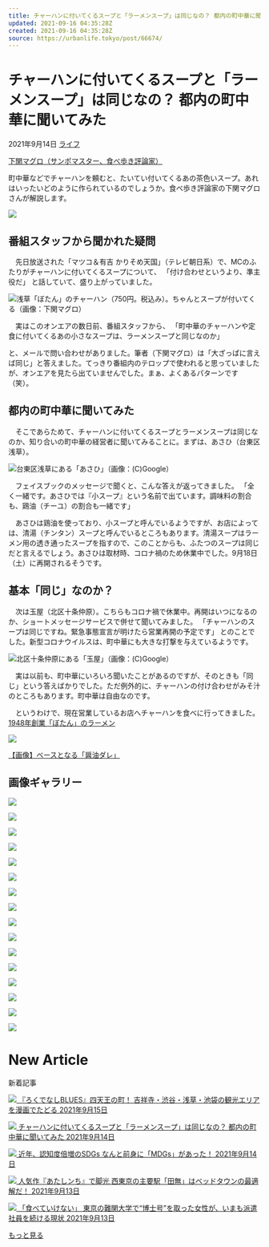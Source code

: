 ```yaml
---
title: チャーハンに付いてくるスープと「ラーメンスープ」は同じなの？ 都内の町中華に聞いてみた
updated: 2021-09-16 04:35:28Z
created: 2021-09-16 04:35:28Z
source: https://urbanlife.tokyo/post/66674/
---
```


# チャーハンに付いてくるスープと「ラーメンスープ」は同じなの？ 都内の町中華に聞いてみた

2021年9月14日
 [ライフ](https://urbanlife.tokyo/category/life)

 [下関マグロ（サンポマスター、食べ歩き評論家）](https://urbanlife.tokyo/post/writer/%e4%b8%8b%e9%96%a2%e3%83%9e%e3%82%b0%e3%83%ad%ef%bc%88%e3%82%b5%e3%83%b3%e3%83%9d%e3%83%9e%e3%82%b9%e3%82%bf%e3%83%bc%e3%80%81%e9%a3%9f%e3%81%b9%e6%ad%a9%e3%81%8d%e8%a9%95%e8%ab%96%e5%ae%b6%ef%bc%89/)

町中華などでチャーハンを頼むと、たいてい付いてくるあの茶色いスープ。あれはいったいどのように作られているのでしょうか。食べ歩き評論家の下関マグロさんが解説します。

[![](https://urbanlife.tokyo/wp-content/plugins/wp-social-bookmarking-light/public/images/line80x20.png)](http://line.me/R/msg/text/?%E3%83%81%E3%83%A3%E3%83%BC%E3%83%8F%E3%83%B3%E3%81%AB%E4%BB%98%E3%81%84%E3%81%A6%E3%81%8F%E3%82%8B%E3%82%B9%E3%83%BC%E3%83%97%E3%81%A8%E3%80%8C%E3%83%A9%E3%83%BC%E3%83%A1%E3%83%B3%E3%82%B9%E3%83%BC%E3%83%97%E3%80%8D%E3%81%AF%E5%90%8C%E3%81%98%E3%81%AA%E3%81%AE%EF%BC%9F%20%E9%83%BD%E5%86%85%E3%81%AE%E7%94%BA%E4%B8%AD%E8%8F%AF%E3%81%AB%E8%81%9E%E3%81%84%E3%81%A6%E3%81%BF%E3%81%9F%0D%0Ahttps%3A%2F%2Furbanlife.tokyo%2Fpost%2F66674%2F)

## 番組スタッフから聞かれた疑問

　先日放送された「マツコ＆有吉 かりそめ天国」（テレビ朝日系）で、MCのふたりがチャーハンに付いてくるスープについて、
「付け合わせというより、準主役だ」
と話していて、盛り上がっていました。

[![](https://urbanlife.tokyo/wp-content/uploads/2021/09/210914_chahan_01.jpg)](https://urbanlife.tokyo/photo/66674#photo8)浅草「ぼたん」のチャーハン（750円。税込み）。ちゃんとスープが付いてくる（画像：下関マグロ）

　実はこのオンエアの数日前、番組スタッフから、
「町中華のチャーハンや定食に付いてくるあの小さなスープは、ラーメンスープと同じなのか」

と、メールで問い合わせがありました。筆者（下関マグロ）は「大ざっぱに言えば同じ」と答えました。てっきり番組内のテロップで使われると思っていましたが、オンエアを見たら出ていませんでした。まぁ、よくあるパターンです（笑）。

## 都内の町中華に聞いてみた

　そこであらためて、チャーハンに付いてくるスープとラーメンスープは同じなのか、知り合いの町中華の経営者に聞いてみることに。まずは、あさひ（台東区浅草）。

[![](https://urbanlife.tokyo/wp-content/uploads/2021/09/210914_chahan_02.jpg)](https://urbanlife.tokyo/photo/66674#photo9)台東区浅草にある「あさひ」（画像：(C)Google）

　フェイスブックのメッセージで聞くと、こんな答えが返ってきました。
「全く一緒です。あさひでは『小スープ』という名前で出ています。調味料の割合も、鶏油（チーユ）の割合も一緒です」

　あさひは鶏油を使っており、小スープと呼んでいるようですが、お店によっては、清湯（チンタン）スープと呼んでいるところもあります。清湯スープはラーメン用の透き通ったスープを指すので、このことからも、ふたつのスープは同じだと言えるでしょう。あさひは取材時、コロナ禍のため休業中でした。9月18日（土）に再開されるそうです。

## 基本「同じ」なのか？

　次は玉屋（北区十条仲原）。こちらもコロナ禍で休業中。再開はいつになるのか、ショートメッセージサービスで併せて聞いてみました。
「チャーハンのスープは同じですね。緊急事態宣言が明けたら営業再開の予定です」
とのことでした。新型コロナウイルスは、町中華にも大きな打撃を与えているようです。

[![](https://urbanlife.tokyo/wp-content/uploads/2021/09/210914_chahan_03.jpg)](https://urbanlife.tokyo/photo/66674#photo10)北区十条仲原にある「玉屋」（画像：(C)Google）

　実は以前も、町中華にいろいろ聞いたことがあるのですが、そのときも「同じ」という答えばかりでした。ただ例外的に、チャーハンの付け合わせがみそ汁のところもあります。町中華は自由なのです。

　というわけで、現在営業しているお店へチャーハンを食べに行ってきました。
[1948年創業「ぼたん」のラーメン](https://urbanlife.tokyo/post/66674/2)

[![](https://urbanlife.tokyo/wp-content/plugins/wp-social-bookmarking-light/public/images/line80x20.png)](http://line.me/R/msg/text/?%E3%83%81%E3%83%A3%E3%83%BC%E3%83%8F%E3%83%B3%E3%81%AB%E4%BB%98%E3%81%84%E3%81%A6%E3%81%8F%E3%82%8B%E3%82%B9%E3%83%BC%E3%83%97%E3%81%A8%E3%80%8C%E3%83%A9%E3%83%BC%E3%83%A1%E3%83%B3%E3%82%B9%E3%83%BC%E3%83%97%E3%80%8D%E3%81%AF%E5%90%8C%E3%81%98%E3%81%AA%E3%81%AE%EF%BC%9F%20%E9%83%BD%E5%86%85%E3%81%AE%E7%94%BA%E4%B8%AD%E8%8F%AF%E3%81%AB%E8%81%9E%E3%81%84%E3%81%A6%E3%81%BF%E3%81%9F%0D%0Ahttps%3A%2F%2Furbanlife.tokyo%2Fpost%2F66674%2F)

[【画像】ベースとなる「醤油ダレ」](https://urbanlife.tokyo/photo/66674)

##  画像ギャラリー

 [![](https://urbanlife.tokyo/wp-content/uploads/2021/09/210914_chahan_08.jpg)](https://urbanlife.tokyo/photo/66674#photo1)

 [![](https://urbanlife.tokyo/wp-content/uploads/2021/09/210914_chahan_09.jpg)](https://urbanlife.tokyo/photo/66674#photo2)

 [![](https://urbanlife.tokyo/wp-content/uploads/2021/09/210914_chahan_10.jpg)](https://urbanlife.tokyo/photo/66674#photo3)

 [![](https://urbanlife.tokyo/wp-content/uploads/2021/09/210914_chahan_11.jpg)](https://urbanlife.tokyo/photo/66674#photo4)

 [![](https://urbanlife.tokyo/wp-content/uploads/2021/09/210914_chahan_12.jpg)](https://urbanlife.tokyo/photo/66674#photo5)

 [![](https://urbanlife.tokyo/wp-content/uploads/2021/09/210914_chahan_13.jpg)](https://urbanlife.tokyo/photo/66674#photo6)

 [![](https://urbanlife.tokyo/wp-content/uploads/2021/09/210914_chahan_14.jpg)](https://urbanlife.tokyo/photo/66674#photo7)

 [![](https://urbanlife.tokyo/wp-content/uploads/2021/09/210914_chahan_01.jpg)](https://urbanlife.tokyo/photo/66674#photo8)

 [![](https://urbanlife.tokyo/wp-content/uploads/2021/09/210914_chahan_02.jpg)](https://urbanlife.tokyo/photo/66674#photo9)

 [![](https://urbanlife.tokyo/wp-content/uploads/2021/09/210914_chahan_03.jpg)](https://urbanlife.tokyo/photo/66674#photo10)

 [![](https://urbanlife.tokyo/wp-content/uploads/2021/09/210914_chahan_04.jpg)](https://urbanlife.tokyo/photo/66674#photo11)

 [![](https://urbanlife.tokyo/wp-content/uploads/2021/09/210914_chahan_05.jpg)](https://urbanlife.tokyo/photo/66674#photo12)

 [![](https://urbanlife.tokyo/wp-content/uploads/2021/09/210914_chahan_06.jpg)](https://urbanlife.tokyo/photo/66674#photo13)

 [![](https://urbanlife.tokyo/wp-content/uploads/2021/09/210914_chahan_07.jpg)](https://urbanlife.tokyo/photo/66674#photo14)

 [![](https://urbanlife.tokyo/wp-content/themes/ulm/assets/images/bnr1_3.jpg?date=20210914222821)](https://urbanlife.tokyo/feature/train202107/)

 ![](https://urbanlife.tokyo/wp-content/themes/ulm/assets/images/detail/img-detail-follow.jpg)

# New Article

新着記事

 [ ![](https://urbanlife.tokyo/wp-content/uploads/2021/09/210914_blues_01.jpg)       『ろくでなしBLUES』四天王の町！ 吉祥寺・渋谷・浅草・池袋の観光エリアを漫画でたどる       2021年9月15日](https://urbanlife.tokyo/post/66659/)

 [ ![](https://urbanlife.tokyo/wp-content/uploads/2021/09/210914_chahan_01.jpg)       チャーハンに付いてくるスープと「ラーメンスープ」は同じなの？ 都内の町中華に聞いてみた       2021年9月14日](https://urbanlife.tokyo/post/66674/)

 [ ![](https://urbanlife.tokyo/wp-content/uploads/2021/09/210913_mdgs_01.jpg)       近年、認知度倍増のSDGs なんと前身に「MDGs」があった！       2021年9月14日](https://urbanlife.tokyo/post/66609/)

 [ ![](https://urbanlife.tokyo/wp-content/uploads/2021/09/210911_atashi_01.jpg)       人気作『あたしンち』で脚光 西東京の主要駅「田無」はベッドタウンの最適解だ！       2021年9月13日](https://urbanlife.tokyo/post/66477/)

 [ ![](https://urbanlife.tokyo/wp-content/uploads/2021/09/210913_doctor_01.jpg)       「食べていけない」 東京の難関大学で“博士号”を取った女性が、いまも派遣社員を続ける現状       2021年9月13日](https://urbanlife.tokyo/post/66599/)

 [もっと見る](https://urbanlife.tokyo/category/life)